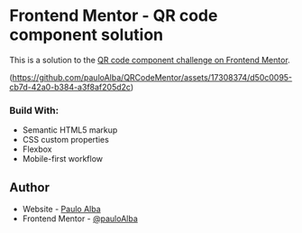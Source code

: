 # Frontend Mentor - QR code component solution

This is a solution to the [QR code component challenge on Frontend Mentor](https://www.frontendmentor.io/challenges/qr-code-component-iux_sIO_H). 


(https://github.com/pauloAlba/QRCodeMentor/assets/17308374/d50c0095-cb7d-42a0-b384-a3f8af205d2c)

### Build With:

- Semantic HTML5 markup
- CSS custom properties
- Flexbox
- Mobile-first workflow

## Author

- Website - [Paulo Alba](github.com/pauloAlba)
- Frontend Mentor - [@pauloAlba](https://www.frontendmentor.io/profile/pauloAlba)


